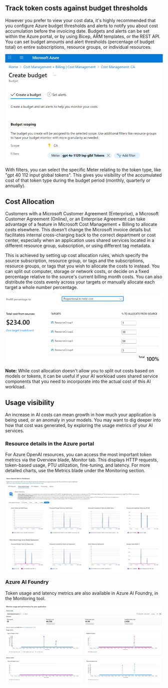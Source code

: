 ## Track token costs against budget thresholds

However you prefer to view your cost data, it's highly recommended that you configure Azure budget thresholds and alerts to notify you about cost accumulation before the invoicing date. Budgets and alerts can be set within the Azure portal, or by using Bicep, ARM templates, or the REST API. You can set budget amounts and alert thresholds (percentage of budget total) on entire subscriptions, resource groups, or individual resources.

[![A screenshot showing the Create Budget page of the Azure portal.](../media/create-budget.png)](../media/create-budget-big.png#lightbox)

With filters, you can select the specific Meter relating to the token type, like "gpt 40 112 input global tokens". This gives you visibility of the accumulated cost of that token type during the budget period (monthly, quarterly or annually).

## Cost Allocation

Customers with a Microsoft Customer Agreement (Enterprise), a Microsoft Customer Agreement (Online), or an Enterprise Agreement can take advantage of a feature in Microsoft Cost Management + Billing to allocate costs elsewhere. This doesn't change the Microsoft invoice details but facilitates internal cross-charging back to the correct department or cost center, especially when an application uses shared services located in a different resource group, subscription, or using different tag metadata.

This is achieved by setting up cost allocation rules, which specify the source subscription, resource group, or tags and the subscriptions, resource groups, or tags that you wish to allocate the costs to instead. You can split out computer, storage or network costs, or decide on a fixed percentage relative to the source's current billing month costs. You can also distribute the costs evenly across your targets or manually allocate each target a whole number percentage.

[![Screenshot showing allocation percentage.](../media/cost-allocation.png)](../media/cost-allocation-big.png#lightbox)

**Note:** While cost allocation doesn't allow you to split out costs based on models or tokens, it can be useful if your AI workload uses shared service components that you need to incorporate into the actual cost of this AI workload.

## Usage visibility

An increase in AI costs can mean growth in how much your application is being used, or an anomaly in your models. You may want to dig deeper into how that cost was generated, by exploring the usage metrics of your AI services.

### Resource details in the Azure portal

For Azure OpenAI resources, you can access the most important token metrics via the Overview blade, Monitor tab. This displays HTTP requests, token-based usage, PTU utilization, fine-tuning, and latency. For more detailed charts, use the Metrics blade under the Monitoring section.

[![A screenshot of the Azure OpenAI Metrics Dashboard.](../media/resource-details.jpeg)](../media/resource-details-big.jpeg#lightbox)

### Azure AI Foundry

Token usage and latency metrics are also available in Azure AI Foundry, in the Monitoring tool.

[![A screenshot of latency metrics in Azure AI Foundry.](../media/foundry-monitoring.jpeg)](../media/foundry-monitoring-big.jpeg#lightbox)
